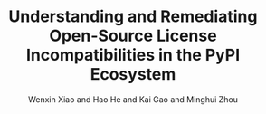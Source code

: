 ---
author: Wenxin Xiao and Hao He and Kai Gao and Minghui Zhou
doi:
pages: ''
proceeding: "38th IEEE/ACM International Conference on Automated Software Engineering, ASE 2023, Kirchberg, Luxembourg, 11-15 September 2023."
timestamp: Sun, 25 May 2023 01:00:00 +0200
title: 'Understanding and Remediating Open-Source License Incompatibilities in the PyPI Ecosystem'
year: '2023'
---